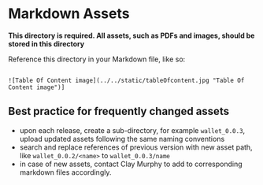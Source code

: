 # Markdown Assets

**This directory is required. All assets, such as PDFs and images, should be stored in this directory**

Reference this directory in your Markdown file, like so:

```

![Table Of Content image](../../static/tableOfcontent.jpg "Table Of Content image")]
```

## Best practice for frequently changed assets
 - upon each release, create a sub-directory, for example `wallet_0.0.3`, upload updated assets following the same naming conventions
 - search and replace references of previous version with new asset path, like `wallet_0.0.2/<name>` to `wallet_0.0.3/name`
 - in case of new assets, contact Clay Murphy to add to corresponding markdown files accordingly.
